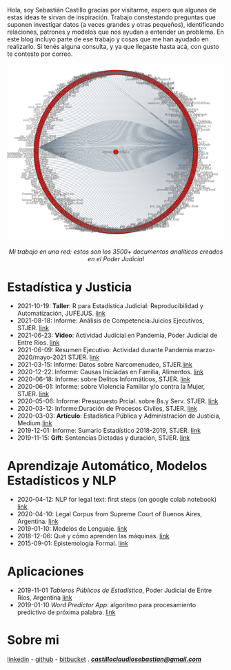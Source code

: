 Hola, soy Sebastián Castillo gracias por visitarme, espero que algunas de estas ideas te sirvan de inspiración. Trabajo constestando preguntas que suponen investigar datos (a veces grandes y otras pequeños), identificando relaciones, patrones y modelos que nos ayudan a entender un problema. En este blog incluyo parte de ese trabajo y cosas que me han ayudado en realizarlo. Si tenés alguna consulta, y ya que llegaste hasta acá, con gusto te contesto por correo. 

![](Rplot.png) 
*<center>Mi trabajo en una red: estos son los 3500+ documentos analíticos creados en el Poder Judicial</center>*

# Estadística y Justicia 
- 2021-10-19: **Taller**: R para Estadística Judicial: Reproducibilidad y Automatización, JUFEJUS. [link](https://rpubs.com/ClaudioSebastianCastillo/824728)
- 2021-08-18: Informe: Análisis de Competencia:Juicios Ejecutivos, STJER. [link](https://drive.google.com/file/d/1dDFNL4FuZXTbRgkgeCCqwdbIs-ReQAsE/view?usp=sharing)
- 2021-06-23: **Video**: Actividad Judicial en Pandemia, Poder Judicial de Entre Ríos. [link](https://www.jusentrerios.gov.ar/2021/06/23/en-pandemia-2-millones-de-actos-procesales-y-mas-de-790-mil-presentaciones-digitales/)
- 2021-06-09: Resumen Ejecutivo: Actividad durante Pandemia marzo-2020/mayo-2021 STJER. [link](https://drive.google.com/file/d/11LdFkg4uwNK5DbWMQxuX6xX4mhBN7isp/view?usp=sharing)
- 2021-03-15: Informe: Datos sobre Narcomenudeo, STJER.[link](https://drive.google.com/file/d/139d_gQnthpbZq4YoCWSfMjBnaWXcHL94/view?usp=sharing) 
- 2020-12-22: Informe: Causas Iniciadas en Familia, Alimentos. [link](https://drive.google.com/file/d/1BUWpWQEZ3ZiI8OfHdPEP9deVKWn3SuiU/view?usp=sharing) 
- 2020-06-18: Informe: sobre Delitos Informáticos, STJER. [link](https://drive.google.com/file/d/1OK-8WCc6Tu446kGDANCQ9ot3Dns3ibM0/view?usp=sharing)
- 2020-06-01: Informe: sobre Violencia Familiar y/o contra la Mujer, STJER. [link](https://drive.google.com/file/d/1nT2BWfLuofVZqYpEOhsB5geX2yLC1Fdz/view?usp=sharing)  
- 2020-05-06: Informe: Presupuesto Prcial. sobre Bs.y Serv. STJER. [link](https://drive.google.com/file/d/14pbTFr4qBbKwVwLTbpM9WzfIr63yKXqh/view?usp=sharing)
- 2020-03-12: Informe:Duración de Procesos Civiles, STJER. [link](https://drive.google.com/file/d/1VLJP9UX7cxu-3FzoRY_jjYSn_4oVSc7K/view?usp=sharing)
- 2020-03-03: **Artículo**: Estadística Pública y Administración de Justicia, Medium.[link](https://medium.com/@castilloclaudiosebastian/estad%C3%ADstica-p%C3%BAblica-y-administraci%C3%B3n-de-justicia-d33141da0708)
- 2019-12-01: Informe: Sumario Estadístico 2018-2019, STJER. [link](https://drive.google.com/file/d/1UR95d93EFhNWeW38pGzx6zSLcbY4PzGz/view?usp=sharing)
- 2019-11-15: **Gift**: Sentencias Dictadas y duración, STJER. [link](https://drive.google.com/file/d/1ETwDzllG3T_bi3o84HN6GJu6xkou6VUH/view?usp=sharing)   

# Aprendizaje Automático, Modelos Estadísticos y NLP
- 2020-04-12: NLP for legal text: first steps (on google colab notebook) [link](https://colab.research.google.com/drive/1n_X-r1mXG5Z0VBkOHC9AtjO1lyY-kSpl)
- 2020-04-10: Legal Corpus from Supreme Court of Buenos Aires, Argentina. [link](https://github.com/castillosebastian/legal_corpus) 
- 2019-01-10: Modelos de Lenguaje. [link](https://castillosebastian.github.io/NLP/Modelos_de_Lenguaje.html)
- 2018-12-06: Qué y cómo aprenden las máquinas. [link](https://castillosebastian.github.io/epistemologia_formal/Qué-y-cómo-aprenden-las-redes-neuronales.html)
- 2015-09-01: Epistemología Formal. [link](https://castillosebastian.github.io/epistemologia_formal/epistemología_formal.html)   

# Aplicaciones    
- 2019-11-01 *Tableros Públicos de Estadística*, Poder Judicial de Entre Ríos, Argentina [link](https://tablero.jusentrerios.gov.ar/)     
- 2019-01-10 *Word Predictor App*: algoritmo para procesamiento predictivo de próxima palabra. 
[link](https://castillocs.shinyapps.io/shiny_app/)    

# Sobre mi
[linkedin](https://www.linkedin.com/in/castillocs/) - [github](https://github.com/castillosebastian) - [bitbucket](https://bitbucket.org/apgye/) . ***castilloclaudiosebastian@gmail.com***



